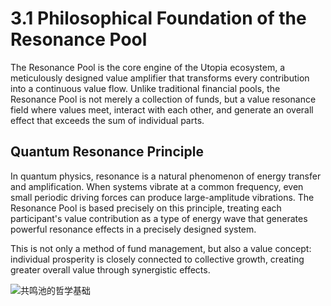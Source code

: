 # 3.1 Philosophical Foundation of the Resonance Pool

The Resonance Pool is the core engine of the Utopia ecosystem, a meticulously designed value amplifier that transforms every contribution into a continuous value flow. Unlike traditional financial pools, the Resonance Pool is not merely a collection of funds, but a value resonance field where values meet, interact with each other, and generate an overall effect that exceeds the sum of individual parts.

## Quantum Resonance Principle

In quantum physics, resonance is a natural phenomenon of energy transfer and amplification. When systems vibrate at a common frequency, even small periodic driving forces can produce large-amplitude vibrations. The Resonance Pool is based precisely on this principle, treating each participant's value contribution as a type of energy wave that generates powerful resonance effects in a precisely designed system.

This is not only a method of fund management, but also a value concept: individual prosperity is closely connected to collective growth, creating greater overall value through synergistic effects.

![共鸣池的哲学基础](/images/图1.svg)